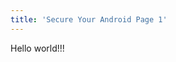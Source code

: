 ```yaml
---
title: 'Secure Your Android Page 1'
---
```


<div class="" markdown="1" style="background-image: url('/user/pages/12.secure-your-android-page-1/secureyourandroid.png'); background-repeat: norepeat norepeat; background-size: contain;" >

Hello world!!!

</div>